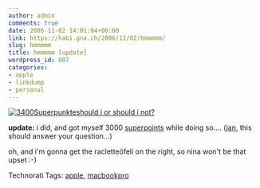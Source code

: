 ```yaml
---
author: admin
comments: true
date: 2006-11-02 14:01:04+00:00
link: https://habi.gna.ch/2006/11/02/hmmmmm/
slug: hmmmmm
title: hmmmmm [update]
wordpress_id: 807
categories:
- apple
- linkdump
- personal
---
```


[![3400Superpunkte](https://habi.gna.ch/wp-content/uploads/2006/11/images/3400superpunkte-tm.jpg)](https://habi.gna.ch/wp-content/uploads/2006/11/images/3400superpunkte.jpg)[should i or should i not?](https://store.ethz.ch/cgi-bin/offer.fastpl?language=g)

**update:** i did, and got myself 3000 [superpoints](http://www.supercardplus.ch/) while doing so.... ([jan](https://pieceoplastic.com/), this should answer your question...)

oh, and i'm gonna get the racletteöfeli on the right, so nina won't be that upset :-)



Technorati Tags: [apple](http://www.technorati.com/tag/apple), [macbookpro](http://www.technorati.com/tag/macbookpro)
